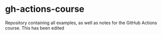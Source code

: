 # gh-actions-course
Repository containing all examples, as well as notes for the GitHub Actions course. This has been edited
